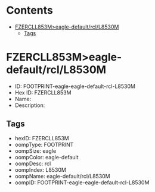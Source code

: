 



Contents
========

* [FZERCLL853M>eagle-default/rcl/L8530M](#fzercll853meagle-defaultrcll8530m)
	* [Tags](#tags)

# FZERCLL853M>eagle-default/rcl/L8530M

- ID: FOOTPRINT-eagle-eagle-default-rcl-L8530M
- Hex ID: FZERCLL853M
- Name: 
- Description: 

## Tags

- hexID: FZERCLL853M
- oompType: FOOTPRINT
- oompSize: eagle
- oompColor: eagle-default
- oompDesc: rcl
- oompIndex: L8530M
- oompName: eagle-default/rcl/L8530M
- oompID: FOOTPRINT-eagle-eagle-default-rcl-L8530M
